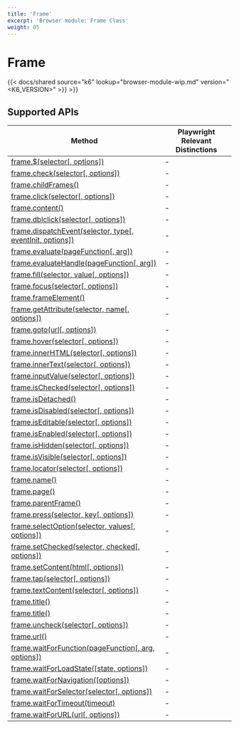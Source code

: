```yaml
---
title: 'Frame'
excerpt: 'Browser module: Frame Class'
weight: 05
---
```


# Frame

{{< docs/shared source="k6" lookup="browser-module-wip.md" version="<K6_VERSION>" >}} >}}

## Supported APIs

| Method                                                                                                                                                    | Playwright Relevant Distinctions |
| --------------------------------------------------------------------------------------------------------------------------------------------------------- | -------------------------------- |
| <a href="https://playwright.dev/docs/api/class-frame#frame-query-selector" target="_blank" >frame.$(selector[, options])</a>                              | -                                |
| <a href="https://playwright.dev/docs/api/class-frame#frame-check" target="_blank" >frame.check(selector[, options])</a>                                   | -                                |
| <a href="https://playwright.dev/docs/api/class-frame#frame-child-frames" target="_blank" >frame.childFrames()</a>                                         | -                                |
| <a href="https://playwright.dev/docs/api/class-frame#frame-click" target="_blank" >frame.click(selector[, options])</a>                                   | -                                |
| <a href="https://playwright.dev/docs/api/class-frame#frame-content" target="_blank" >frame.content()</a>                                                  | -                                |
| <a href="https://playwright.dev/docs/api/class-frame#frame-dblclick" target="_blank" >frame.dblclick(selector[, options])</a>                             | -                                |
| <a href="https://playwright.dev/docs/api/class-frame#frame-dispatch-event" target="_blank" >frame.dispatchEvent(selector, type[, eventInit, options])</a> | -                                |
| <a href="https://playwright.dev/docs/api/class-frame#frame-evaluate" target="_blank" >frame.evaluate(pageFunction[, arg])</a>                             | -                                |
| <a href="https://playwright.dev/docs/api/class-frame#frame-evaluate-handle" target="_blank" >frame.evaluateHandle(pageFunction[, arg])</a>                | -                                |
| <a href="https://playwright.dev/docs/api/class-frame#frame-fill" target="_blank" >frame.fill(selector, value[, options])</a>                              | -                                |
| <a href="https://playwright.dev/docs/api/class-frame#frame-focus" target="_blank" >frame.focus(selector[, options])</a>                                   | -                                |
| <a href="https://playwright.dev/docs/api/class-frame#frame-frame-element" target="_blank" >frame.frameElement()</a>                                       | -                                |
| <a href="https://playwright.dev/docs/api/class-frame#frame-get-attribute" target="_blank" >frame.getAttribute(selector, name[, options])</a>              | -                                |
| <a href="https://playwright.dev/docs/api/class-frame#frame-goto" target="_blank" >frame.goto(url[, options])</a>                                          | -                                |
| <a href="https://playwright.dev/docs/api/class-frame#frame-hover" target="_blank" >frame.hover(selector[, options])</a>                                   | -                                |
| <a href="https://playwright.dev/docs/api/class-frame#frame-inner-html" target="_blank" >frame.innerHTML(selector[, options])</a>                          | -                                |
| <a href="https://playwright.dev/docs/api/class-frame#frame-inner-text" target="_blank" >frame.innerText(selector[, options])</a>                          | -                                |
| <a href="https://playwright.dev/docs/api/class-frame#frame-input-value" target="_blank" >frame.inputValue(selector[, options])</a>                        | -                                |
| <a href="https://playwright.dev/docs/api/class-frame#frame-is-checked" target="_blank" >frame.isChecked(selector[, options])</a>                          | -                                |
| <a href="https://playwright.dev/docs/api/class-frame#frame-is-detached" target="_blank" >frame.isDetached()</a>                                           | -                                |
| <a href="https://playwright.dev/docs/api/class-frame#frame-is-disabled" target="_blank" >frame.isDisabled(selector[, options])</a>                        | -                                |
| <a href="https://playwright.dev/docs/api/class-frame#frame-is-editable" target="_blank" >frame.isEditable(selector[, options])</a>                        | -                                |
| <a href="https://playwright.dev/docs/api/class-frame#frame-is-enabled" target="_blank" >frame.isEnabled(selector[, options])</a>                          | -                                |
| <a href="https://playwright.dev/docs/api/class-frame#frame-is-hidden" target="_blank" >frame.isHidden(selector[, options])</a>                            | -                                |
| <a href="https://playwright.dev/docs/api/class-frame#frame-is-visible" target="_blank" >frame.isVisible(selector[, options])</a>                          | -                                |
| <a href="https://playwright.dev/docs/api/class-frame#frame-locator" target="_blank" >frame.locator(selector[, options])</a>                               | -                                |
| <a href="https://playwright.dev/docs/api/class-frame#frame-name" target="_blank" >frame.name()</a>                                                        | -                                |
| <a href="https://playwright.dev/docs/api/class-frame#frame-page" target="_blank" >frame.page()</a>                                                        | -                                |
| <a href="https://playwright.dev/docs/api/class-frame#frame-parent-frame" target="_blank" >frame.parentFrame()</a>                                         | -                                |
| <a href="https://playwright.dev/docs/api/class-frame#frame-press" target="_blank" >frame.press(selector, key[, options])</a>                              | -                                |
| <a href="https://playwright.dev/docs/api/class-frame#frame-select-option" target="_blank" >frame.selectOption(selector, values[, options])</a>            | -                                |
| <a href="https://playwright.dev/docs/api/class-frame#frame-set-checked" target="_blank" >frame.setChecked(selector, checked[, options])</a>               | -                                |
| <a href="https://playwright.dev/docs/api/class-frame#frame-set-content" target="_blank" >frame.setContent(html[, options])</a>                            | -                                |
| <a href="https://playwright.dev/docs/api/class-frame#frame-tap" target="_blank" >frame.tap(selector[, options])</a>                                       | -                                |
| <a href="https://playwright.dev/docs/api/class-frame#frame-text-content" target="_blank" >frame.textContent(selector[, options])</a>                      | -                                |
| <a href="https://playwright.dev/docs/api/class-frame#frame-title" target="_blank" >frame.title()</a>                                                      | -                                |
| <a href="https://playwright.dev/docs/api/class-frame#frame-type" target="_blank" >frame.title()</a>                                                       | -                                |
| <a href="https://playwright.dev/docs/api/class-frame#frame-uncheck" target="_blank" >frame.uncheck(selector[, options])</a>                               | -                                |
| <a href="https://playwright.dev/docs/api/class-frame#frame-url" target="_blank" >frame.url()</a>                                                          | -                                |
| <a href="https://playwright.dev/docs/api/class-frame#frame-wait-for-function" target="_blank" >frame.waitForFunction(pageFunction[, arg, options])</a>    | -                                |
| <a href="https://playwright.dev/docs/api/class-frame#frame-wait-for-load-state" target="_blank" >frame.waitForLoadState([state, options])</a>             | -                                |
| <a href="https://playwright.dev/docs/api/class-frame#frame-wait-for-navigation" target="_blank" >frame.waitForNavigation([options])</a>                   | -                                |
| <a href="https://playwright.dev/docs/api/class-frame#frame-wait-for-selector" target="_blank" >frame.waitForSelector(selector[, options])</a>             | -                                |
| <a href="https://playwright.dev/docs/api/class-frame#frame-wait-for-timeout" target="_blank" >frame.waitForTimeout(timeout)</a>                           | -                                |
| <a href="https://playwright.dev/docs/api/class-frame#frame-wait-for-url" target="_blank" >frame.waitForURL(url[, options])</a>                            | -                                |
